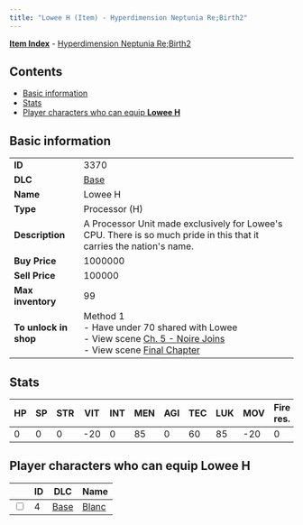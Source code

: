 ```yaml
---
title: "Lowee H (Item) - Hyperdimension Neptunia Re;Birth2"
---
```


[**Item Index**](/neptunia/rb2/item/index.html) - [Hyperdimension Neptunia Re;Birth2](/neptunia/rb2)

## Contents

- [Basic information](#basic-information)
- [Stats](#stats)
- [Player characters who can equip **Lowee H**](#player-characters-who-can-equip-lowee-h)

## Basic information

|   |   |
| -- | -- |
| **ID** | 3370 |
| **DLC** | [Base](/neptunia/rb2/dlc/0-base.html) |
| **Name** | Lowee H |
| **Type** | Processor (H) |
| **Description** | A Processor Unit made exclusively for Lowee's CPU. There is so much pride in this that it carries the nation's name. |
| **Buy Price** | 1000000 |
| **Sell Price** | 100000 |
| **Max inventory** | 99 |
| **To unlock in shop** | Method 1<br />- Have under 70 shared with Lowee<br />- View scene [Ch. 5 - Noire Joins](/neptunia/rb2/scene/0-377-ch-5-noire-joins.html)<br />- View scene [Final Chapter](/neptunia/rb2/scene/0-467-final-chapter.html) |

## Stats

| HP | SP | STR | VIT | INT | MEN | AGI | TEC | LUK | MOV | Fire res. | Ice res. | Wind res. | Lightning res. |
| -- | -- | --- | --- | --- | --- | --- | --- | --- | --- | --------- | -------- | --------- | -------------- |
| 0 | 0 | 0 | -20 | 0 | 85 | 0 | 60 | 85 | -20 | 0 | 5 | 0 | 0 |

## Player characters who can equip **Lowee H**

|    | ID | DLC | Name |
| -- | -- | --- | ---- |
| <input type="checkbox" id="rb2-player-0-4" class="trackbox" /> | 4 | [Base](/neptunia/rb2/dlc/0-base.html) | [Blanc](/neptunia/rb2/player/0-4-blanc.html) |